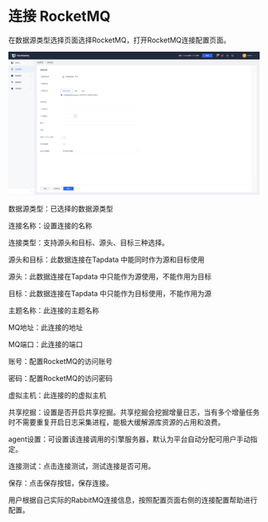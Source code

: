 # 连接 RocketMQ

在数据源类型选择页面选择RocketMQ，打开RocketMQ连接配置页面。

![](../../../images/connect_rocketmq.png)

数据源类型：已选择的数据源类型

连接名称：设置连接的名称

连接类型：支持源头和目标、源头、目标三种选择。

源头和目标：此数据连接在Tapdata 中能同时作为源和目标使用

源头：此数据连接在Tapdata 中只能作为源使用，不能作用为目标

目标：此数据连接在Tapdata 中只能作为目标使用，不能作用为源

主题名称：此连接的主题名称

MQ地址：此连接的地址

MQ端口：此连接的端口

账号：配置RocketMQ的访问账号

密码：配置RocketMQ的访问密码

虚拟主机：此连接的的虚拟主机

共享挖掘：设置是否开启共享挖掘。共享挖掘会挖掘增量日志，当有多个增量任务时不需要重复开启日志采集进程，能极大缓解源库资源的占用和浪费。

agent设置：可设置该连接调用的引擎服务器，默认为平台自动分配可用户手动指定。

连接测试：点击连接测试，测试连接是否可用。

保存：点击保存按钮，保存连接。

用户根据自己实际的RabbitMQ连接信息，按照配置页面右侧的连接配置帮助进行配置。